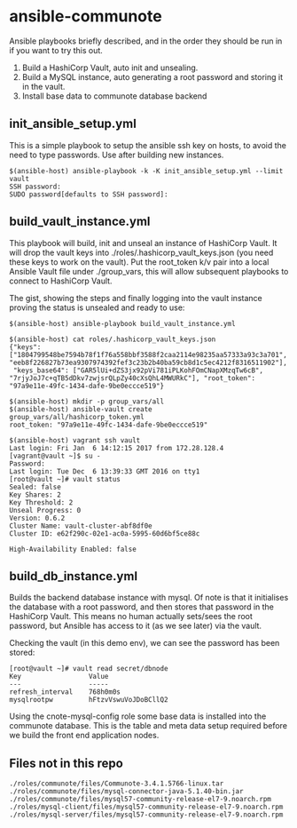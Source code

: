 # ansible-communote

Ansible playbooks briefly described, and in the order they should be run in if you want to try this out.

1. Build a HashiCorp Vault, auto init and unsealing.
2. Build a MySQL instance, auto generating a root password and storing it in the vault.
3. Install base data to communote database backend

## init_ansible_setup.yml

This is a simple playbook to setup the ansible ssh key on hosts, to avoid the need to type passwords.   Use after building new instances.

```
$(ansible-host) ansible-playbook -k -K init_ansible_setup.yml --limit vault
SSH password: 
SUDO password[defaults to SSH password]: 
```

## build_vault_instance.yml

This playbook will build, init and unseal an instance of HashiCorp Vault.   It will drop the vault keys into ./roles/.hashicorp_vault_keys.json (you need these keys to work on the vault).   Put the root_token k/v pair into a local Ansible Vault file under ./group_vars, this will allow subsequent playbooks to connect to HashiCorp Vault.

The gist, showing the steps and finally logging into the vault instance proving the status is unsealed and ready to use:
```
$(ansible-host) ansible-playbook build_vault_instance.yml

$(ansible-host) cat roles/.hashicorp_vault_keys.json 
{"keys": ["1804799548be7594b78f1f76a558bbf3588f2caa2114e98235aa57333a93c3a701", "eeb8f226827b73ea9307974392fef3c23b2b40ba59cb8d1c5ec4212f8316511902"],
 "keys_base64": ["GAR5lUi+dZS3jx92pVi781iPLKohFOmCNapXMzqTw6cB", "7rjyJoJ7c+qTB5dDkv7zwjsrQLpZy40cXsQhL4MWURkC"], "root_token": "97a9e11e-49fc-1434-dafe-9be0eccce519"}

$(ansible-host) mkdir -p group_vars/all
$(ansible-host) ansible-vault create group_vars/all/hashicorp_token.yml
root_token: "97a9e11e-49fc-1434-dafe-9be0eccce519"

$(ansible-host) vagrant ssh vault
Last login: Fri Jan  6 14:12:15 2017 from 172.28.128.4
[vagrant@vault ~]$ su -
Password: 
Last login: Tue Dec  6 13:39:33 GMT 2016 on tty1
[root@vault ~]# vault status
Sealed: false
Key Shares: 2
Key Threshold: 2
Unseal Progress: 0
Version: 0.6.2
Cluster Name: vault-cluster-abf8df0e
Cluster ID: e62f290c-02e1-ac0a-5995-60d6bf5ce88c

High-Availability Enabled: false
```

## build_db_instance.yml

Builds the backend database instance with mysql.   Of note is that it initialises the database with a root password, and then stores that password in the HashiCorp Vault.   This means no human actually sets/sees the root password, but Ansible has access to it (as we see later) via the vault.

Checking the vault (in this demo env), we can see the password has been stored:
```
[root@vault ~]# vault read secret/dbnode
Key             	Value
---             	-----
refresh_interval	768h0m0s
mysqlrootpw     	hFtzvVswuVoJDoBCllQ2
```

Using the cnote-mysql-config role some base data is installed into the communote database.    This is the table and meta data setup required before we build the front end application nodes.



## Files not in this repo

```
./roles/communote/files/Communote-3.4.1.5766-linux.tar
./roles/communote/files/mysql-connector-java-5.1.40-bin.jar
./roles/communote/files/mysql57-community-release-el7-9.noarch.rpm
./roles/mysql-client/files/mysql57-community-release-el7-9.noarch.rpm
./roles/mysql-server/files/mysql57-community-release-el7-9.noarch.rpm
```
